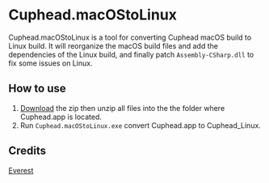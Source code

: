 ﻿# Cuphead.macOStoLinux

Cuphead.macOStoLinux is a tool for converting Cuphead macOS build to Linux build.
It will reorganize the macOS build files and add the dependencies of the Linux build,
and finally patch `Assembly-CSharp.dll` to fix some issues on Linux.

## How to use
1. [Download](https://github.com/DemoJameson/Cuphead.macOStoLinux/releases) the zip then unzip all files into the the folder where Cuphead.app is located.
2. Run `Cuphead.macOStoLinux.exe` convert Cuphead.app to Cuphead_Linux.

## Credits
[Everest](https://github.com/EverestAPI/Everest)